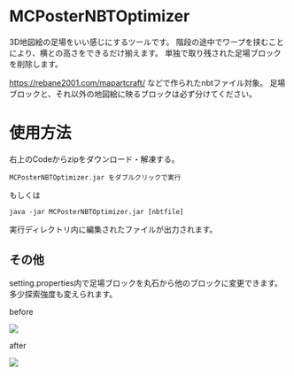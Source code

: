 # MCPosterNBTOptimizer

3D地図絵の足場をいい感じにするツールです。
階段の途中でワープを挟むことにより、横との高さをできるだけ揃えます。
単独で取り残された足場ブロックを削除します。

https://rebane2001.com/mapartcraft/ などで作られたnbtファイル対象。
足場ブロックと、それ以外の地図絵に映るブロックは必ず分けてください。

# 使用方法
右上のCodeからzipをダウンロード・解凍する。


`MCPosterNBTOptimizer.jar をダブルクリックで実行`

もしくは

`java -jar MCPosterNBTOptimizer.jar [nbtfile]` 

実行ディレクトリ内に編集されたファイルが出力されます。

## その他
setting.properties内で足場ブロックを丸石から他のブロックに変更できます。
多少探索強度も変えられます。

before

![](https://pbs.twimg.com/media/FAi8y8NUcAAeeKa?format=jpg) 

after

![](https://pbs.twimg.com/media/FAi8y8OUUAA70aj?format=jpg) 
